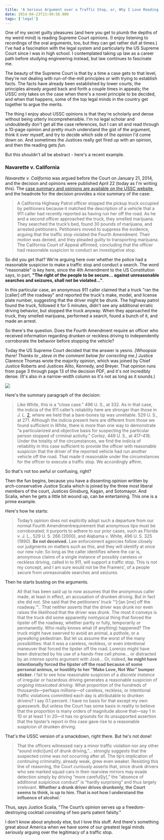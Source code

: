 ```yaml
---
title: 'A Serious Argument over a Traffic Stop, or, Why I Love Reading Supreme Court Decisions'
date: 2014-04-23T13:49:58.000
tags: ['legal']
---
```


One of my secret guilty pleasures (and here you get to plumb the depths of my weird mind) is reading Supreme Court opinions. (I enjoy listening to recordings of the oral arguments, too, but they can get rather dull at times.) I've had a fascination with the legal system and particularly the US Supreme Court since I was in high school. I contemplated taking up law as a career path before studying engineering instead, but law continues to fascinate me.

The beauty of the Supreme Court is that by a time a case gets to that level, they're not dealing with run-of-the-mill principles or with trying to establish facts. The facts have already been established by lower courts, the principles already argued back and forth a couple times in appeals; the USSC only takes on the case when there's a novel principle to be decided, and when that happens, some of the top legal minds in the country get together to argue the merits.

The thing I enjoy about USSC opinions is that they're scholarly and dense without being utterly incomprehensible. I'm no legal scholar and undoubtedly don't get all the case references, but I can sit and read through a 10-page opinion and pretty much understand the gist of the argument, think it over myself, and try to decide which side of the opinion I'd come down on. And sometimes the Justices really get fired up with an opinion, and then the reading gets _fun_.

But this shouldn't all be abstract - here's a recent example.

### Navarette v. California

_Navarette v. California_ was argued before the Court on January 21, 2014, and the decision and opinions were published April 22 (today as I'm writing this). The [case summary and opinions are available on the USSC website](http://www.supremecourt.gov/opinions/13pdf/12-9490_3fb4.pdf), and the headnote for the decision provides a nice summary of the case:

> A California Highway Patrol officer stopped the pickup truck occupied by petitioners because it matched the description of a vehicle that a 911 caller had recently reported as having run her off the road. As he and a second officer approached the truck, they smelled marijuana. They searched the truck’s bed, found 30 pounds of marijuana, and arrested petitioners. Petitioners moved to suppress the evidence, arguing that the traffic stop violated the Fourth Amendment. Their motion was denied, and they pleaded guilty to transporting marijuana. The California Court of Appeal affirmed, concluding that the officer had reasonable suspicion to conduct an investigative stop.

So did you get that? We're arguing here over whether the police had a reasonable suspicion to make a traffic stop and conduct a search. The word "reasonable" is key here, since the 4th Amendment to the US Constitution says, in part, **"The right of the people to be secure... against unreasonable searches and seizures, shall not be violated..."**.

In this particular case, an anonymous 911 caller claimed that a truck "ran the \[caller\] off the roadway" and reported the truck's make, model, and license plate number, suggesting that the driver might be drunk. The highway patrol found the truck, followed it for 5 minutes, didn't see any additional erratic driving behavior, but stopped the truck anyway. When they approached the truck, they smelled marijuana, performed a search, found a bunch of it, and made an arrest.

So there's the question. Does the Fourth Amendment require an officer who received information regarding drunken or reckless driving to independently corroborate the behavior before stopping the vehicle?

Today the US Supreme Court decided that the answer is yesno. _\[Whoopsie there! Thanks to \_steve in the comment below for correcting me.\]_ Justice Clarence Thomas wrote the majority opinion, which was joined by Chief Justice Roberts and Justices Alito, Kennedy, and Breyer. That opinion runs from page 3 through page 13 of the decision PDF, and it's not incredibly dense. (It's also in a narrow-width column so it's not as long as it sounds.)

![](/images/2014/scotus-ruling.png)

Here's the summary paragraph of the decision:

> Like _White_, this is a “close case.” 496 U. S., at 332. As in that case, the indicia of the 911 caller’s reliability here are stronger than those in _J. L._ [2](#fn-12215-2), where we held that a bare-bones tip was unreliable. 529 U. S., at 271. Although the indicia present here are different from those we found sufficient in _White_, there is more than one way to demonstrate “a particularized and objective basis for suspecting the particular person stopped of criminal activity.” _Cortez_, 449 U. S., at 417–418. Under the totality of the circumstances, we find the indicia of reliability in this case sufficient to provide the officer with reasonable suspicion that the driver of the reported vehicle had run another vehicle off the road. That made it reasonable under the circumstances for the officer to execute a traffic stop. We accordingly affirm.

So that's not too awful or confusing, right?

Then the fun begins, because you have a dissenting opinion written by arch-conservative Justice Scalia which is joined by the three most liberal members of the court, Justices Ginsburg, Kagan, and Sotomayor. And Scalia, when he gets a little bit wound up, can be entertaining. This one is a prime example.

Here's how he starts:

> Today’s opinion does not explicitly adopt such a departure from our normal Fourth Amendmentrequirement that anonymous tips must be corroborated; it purports to adhere to our prior cases, such as Florida v. J. L., 529 U. S. 266 (2000), and Alabama v. White, 496 U. S. 325 (1990). **Be not deceived.** Law enforcement agencies follow closely our judgments on matters such as this, and they will identify at once our new rule: So long as the caller identifies where the car is, anonymous claims of a single instance of possibly careless or reckless driving, called in to 911, will support a traffic stop. This is not my concept, and I am sure would not be the Framers’, of a people secure from unreasonable searches and seizures.

Then he starts busting on the arguments.

> All that has been said up to now assumes that the anonymous caller made, at least in effect, an accusation of drunken driving. But in fact she did not. She said that the petitioners’ truck “‘\[r\]an \[me\] off the roadway.’”.. That neither asserts that the driver was drunk nor even raises the likelihood that the driver was drunk. The most it conveys is that the truck did some apparently nontypical thing that forced the tipster off the roadway, whether partly or fully, temporarily or permanently. Who really knows what (if anything) happened? The truck might have swerved to avoid an animal, a pothole, or a jaywalking pedestrian. But let us assume the worst of the many possibilities: that it was a careless, reckless, or even intentional maneuver that forced the tipster off the road. Lorenzo might have been distracted by his use of a hands-free cell phone... or distracted by an intense sports argument with José... Or, indeed, **he might have intentionally forced the tipster off the road because of some personal animus, or hostility to her “Make Love, Not War” bumper sticker.** I fail to see how reasonable suspicion of a _discrete instance_ of irregular or hazardous driving generates a reasonable suspicion of _ongoing intoxicated driving_. What proportion of the hundreds of thousands—perhaps millions—of careless, reckless, or intentional traffic violations committed each day is attributable to drunken drivers? I say 0.1 percent. I have no basis for that except my own guesswork. But unless the Court has some basis in reality to believe that the proportion is many orders of magnitude above that—say 1 in 10 or at least 1 in 20—it has no grounds for its unsupported assertion that the tipster’s report in this case gave rise to a reasonable suspicion of drunken driving.

That's the USSC version of a smackdown, right there. But he's not done!

> That the officers witnessed nary a minor traffic violation nor any other “sound indici\[um\] of drunk driving,”... strongly suggests that the suspected crime was _not_ occurring after all. The tip’s implication of continuing criminality, already weak, grew even weaker. Resisting this line of reasoning, the Court curiously asserts that, since drunk drivers who see marked squad cars in their rearview mirrors may evade detection simply by driving “more careful\[ly\],” the “absence of additional suspicious conduct” is “hardly surprising” and thus largely irrelevant. **Whether a drunk driver drives drunkenly, the Court seems to think, is up to him. That is not how I understand the influence of alcohol.**'

Thus, says Justice Scalia, "The Court’s opinion serves up a freedom-destroying cocktail consisting of two parts patent falsity."

I don't know about anybody else, but I love this stuff. And there's something great about America when we have some of our greatest legal minds seriously arguing over the legitimacy of a traffic stop.
